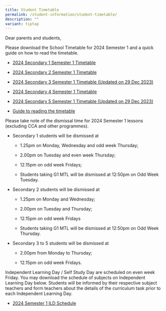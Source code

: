 ```yaml
---
title: Student Timetable
permalink: /student-information/student-timetable/
description: ""
variant: tiptap
---
```

<p>Dear parents and students,</p><p>Please download the School Timetable for 2024 Semester 1 and a quick guide on how to read the timetable.</p><ul data-tight="true" class="tight"><li><p><a href="/files/Timetable Matters/Secondary_1_Timetable_for_2024_Semester_1.pdf" rel="noopener noreferrer nofollow" target="_blank">2024 Secondary 1 Semester 1 Timetable</a></p></li><li><p><a href="/files/Timetable Matters/Secondary_2_Timetable_for_2024_Semester_1.pdf" rel="noopener noreferrer nofollow" target="_blank">2024 Secondary 2 Semester 1 Timetable</a></p></li><li><p><a href="/files/Timetable Matters/Sec_3_Timetable_for_2024_Sem_1__Updated_on_29_Dec_.pdf" rel="noopener noreferrer nofollow" target="_blank">2024 Secondary 3 Semester 1 Timetable (Updated on 29 Dec 2023)</a></p></li><li><p><a href="/files/Timetable Matters/Secondary_4_Timetable_for_2024_Semester_1.pdf" rel="noopener noreferrer nofollow" target="_blank">2024 Secondary 4 Semester 1 Timetable</a></p></li><li><p><a href="/files/Timetable Matters/Sec_5_Timetable_for_2024_Sem_1__Updated_on_29_Dec_.pdf" rel="noopener noreferrer nofollow" target="_blank">2024 Secondary 5 Semester 1 Timetable (Updated on 29 Dec 2023)</a></p></li><li><p><a href="/files/Timetable Matters/Guide_to_reading_the_timetable.pdf" rel="noopener noreferrer nofollow" target="_blank">Guide to reading the timetable</a></p><p></p></li></ul><p>Please take note of the dismissal time for 2024 Semester 1 lessons (excluding CCA and other programmes).</p><ul data-tight="true" class="tight"><li><p>Secondary 1 students will be dismissed at</p><ul data-tight="true" class="tight"><li><p>1.25pm on Monday, Wednesday and odd week Thursday;</p></li><li><p>2.00pm on Tuesday and even week Thursday;</p></li><li><p>12.15pm on odd week Fridays;</p></li><li><p>Students taking G1 MTL will be dismissed at 12:50pm on Odd Week Tuesday.</p></li></ul></li><li><p>Secondary 2 students will be dismissed at</p><ul data-tight="true" class="tight"><li><p>1.25pm on Monday and Wednesday;</p></li><li><p>2.00pm on Tuesday and Thursday;</p></li><li><p>12.15pm on odd week Fridays</p></li><li><p>Students taking G1 MTL will be dismissed at 12:50pm on Odd Week Thursday.</p></li></ul></li><li><p>Secondary 3 to 5 students will be dismissed at</p><ul data-tight="true" class="tight"><li><p>2.00pm from Monday to Thursday;</p></li><li><p>12.15pm on odd week Fridays.</p></li></ul></li></ul><p>Independent Learning Day / Self Study Day are scheduled on even week Friday. You may download the schedule of subjects on Independent Learning Day below. Students will be informed by their respective subject teachers and form teachers about the details of the curriculum task prior to each Independent Learning Day.</p><ul data-tight="true" class="tight"><li><p><a href="/files/Timetable Matters/ILD_2024_Semester_1_Schedule.pdf" rel="noopener noreferrer nofollow" target="_blank">2024 Semester 1 ILD Schedule</a></p></li></ul><p></p>
